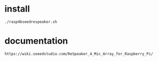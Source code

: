 # install
    ./rasp4bseedrespeaker.sh
# documentation
    https://wiki.seeedstudio.com/ReSpeaker_4_Mic_Array_for_Raspberry_Pi/


